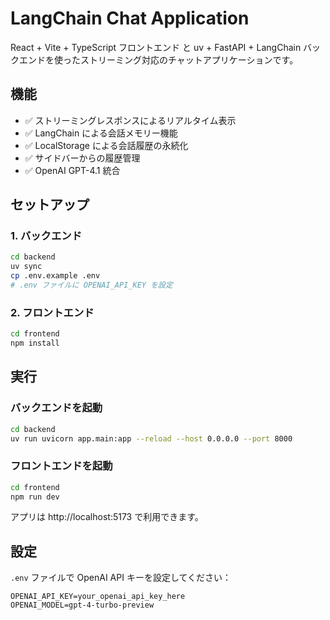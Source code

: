 # LangChain Chat Application

React + Vite + TypeScript フロントエンド と uv + FastAPI + LangChain バックエンドを使ったストリーミング対応のチャットアプリケーションです。

## 機能

- ✅ ストリーミングレスポンスによるリアルタイム表示
- ✅ LangChain による会話メモリー機能 
- ✅ LocalStorage による会話履歴の永続化
- ✅ サイドバーからの履歴管理
- ✅ OpenAI GPT-4.1 統合

## セットアップ

### 1. バックエンド

```bash
cd backend
uv sync
cp .env.example .env
# .env ファイルに OPENAI_API_KEY を設定
```

### 2. フロントエンド  

```bash
cd frontend
npm install
```

## 実行

### バックエンドを起動

```bash
cd backend
uv run uvicorn app.main:app --reload --host 0.0.0.0 --port 8000
```

### フロントエンドを起動

```bash
cd frontend  
npm run dev
```

アプリは http://localhost:5173 で利用できます。

## 設定

`.env` ファイルで OpenAI API キーを設定してください：

```
OPENAI_API_KEY=your_openai_api_key_here
OPENAI_MODEL=gpt-4-turbo-preview
```